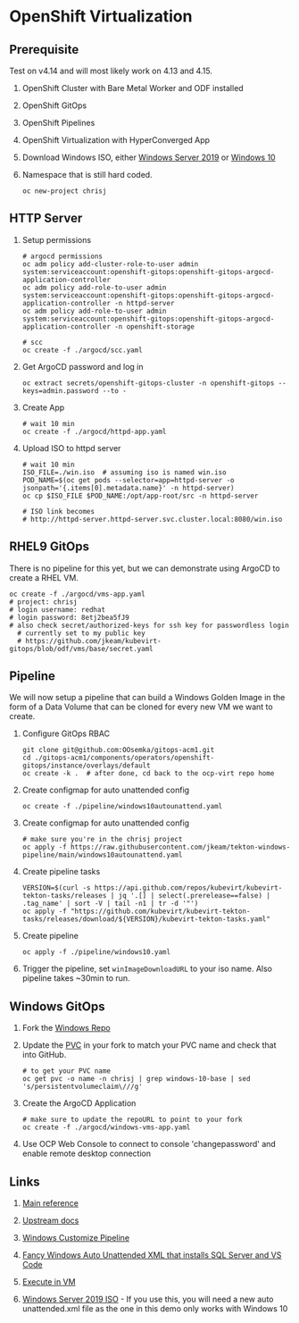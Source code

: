 # OpenShift Virtualization

## Prerequisite

Test on v4.14 and will most likely work on 4.13 and 4.15.

1. OpenShift Cluster with Bare Metal Worker and ODF installed

2. OpenShift GitOps

3. OpenShift Pipelines

4. OpenShift Virtualization with HyperConverged App

5. Download Windows ISO,
either [Windows Server 2019](https://www.microsoft.com/en-us/evalcenter/download-windows-server-2019)
or [Windows 10](https://www.microsoft.com/en-us/software-download/windows10ISO)

6. Namespace that is still hard coded.

    ```shell
    oc new-project chrisj
    ```

## HTTP Server

1. Setup permissions

    ```shell
    # argocd permissions
    oc adm policy add-cluster-role-to-user admin system:serviceaccount:openshift-gitops:openshift-gitops-argocd-application-controller
    oc adm policy add-role-to-user admin system:serviceaccount:openshift-gitops:openshift-gitops-argocd-application-controller -n httpd-server
    oc adm policy add-role-to-user admin system:serviceaccount:openshift-gitops:openshift-gitops-argocd-application-controller -n openshift-storage

    # scc
    oc create -f ./argocd/scc.yaml
    ```

2. Get ArgoCD password and log in

    ```shell
    oc extract secrets/openshift-gitops-cluster -n openshift-gitops --keys=admin.password --to -
    ```

3. Create App

    ```shell
    # wait 10 min
    oc create -f ./argocd/httpd-app.yaml
    ```

4. Upload ISO to httpd server

    ```shell
    # wait 10 min
    ISO_FILE=./win.iso  # assuming iso is named win.iso
    POD_NAME=$(oc get pods --selector=app=httpd-server -o jsonpath='{.items[0].metadata.name}' -n httpd-server)
    oc cp $ISO_FILE $POD_NAME:/opt/app-root/src -n httpd-server

    # ISO link becomes
    # http://httpd-server.httpd-server.svc.cluster.local:8080/win.iso
    ```

## RHEL9 GitOps

There is no pipeline for this yet, but we can demonstrate using ArgoCD to
create a RHEL VM.

```shell
oc create -f ./argocd/vms-app.yaml
# project: chrisj
# login username: redhat
# login password: 8etj2bea5fJ9
# also check secret/authorized-keys for ssh key for passwordless login
  # currently set to my public key
  # https://github.com/jkeam/kubevirt-gitops/blob/odf/vms/base/secret.yaml
```

## Pipeline

We will now setup a pipeline that can build a Windows Golden Image
in the form of a Data Volume that can be cloned for every new VM we want to
create.

1. Configure GitOps RBAC

    ```shell
    git clone git@github.com:OOsemka/gitops-acm1.git
    cd ./gitops-acm1/components/operators/openshift-gitops/instance/overlays/default
    oc create -k .  # after done, cd back to the ocp-virt repo home
    ```

2. Create configmap for auto unattended config

    ```shell
    oc create -f ./pipeline/windows10autounattend.yaml
    ```

3. Create configmap for auto unattended config

    ```shell
    # make sure you're in the chrisj project
    oc apply -f https://raw.githubusercontent.com/jkeam/tekton-windows-pipeline/main/windows10autounattend.yaml
    ```

4. Create pipeline tasks

    ```shell
    VERSION=$(curl -s https://api.github.com/repos/kubevirt/kubevirt-tekton-tasks/releases | jq '.[] | select(.prerelease==false) | .tag_name' | sort -V | tail -n1 | tr -d '"')
    oc apply -f "https://github.com/kubevirt/kubevirt-tekton-tasks/releases/download/${VERSION}/kubevirt-tekton-tasks.yaml"
    ```

4. Create pipeline

    ```shell
    oc apply -f ./pipeline/windows10.yaml
    ```

5. Trigger the pipeline, set `winImageDownloadURL` to your iso name.
Also pipeline takes ~30min to run.

## Windows GitOps

1. Fork the [Windows Repo](https://github.com/jkeam/ocp-virt-windows-gitops)

2. Update the [PVC](https://github.com/jkeam/ocp-virt-windows-gitops/blob/main/windows/kustomization.yaml#L32)
in your fork to match your PVC name and check that into GitHub.

    ```shell
    # to get your PVC name
    oc get pvc -o name -n chrisj | grep windows-10-base | sed 's/persistentvolumeclaim\///g'
    ```

3. Create the ArgoCD Application

    ```shell
    # make sure to update the repoURL to point to your fork
    oc create -f ./argocd/windows-vms-app.yaml
    ```

4. Use OCP Web Console to connect to console 'changepassword'
and enable remote desktop connection

## Links

1. [Main reference](https://docs.google.com/document/d/1T_IxWWDcVLzaHbb46sPiMV8ieOiCg-9F0xkp67fpePo/edit)

2. [Upstream docs](https://kubevirt.io/2021/Automated-Windows-Installation-With-Tekton-Pipelines.html)

3. [Windows Customize Pipeline](https://github.com/kubevirt/kubevirt-tekton-tasks/tree/main/release/pipelines/windows-customize)

4. [Fancy Windows Auto Unattended XML that installs SQL Server and VS Code](https://github.com/kubevirt/kubevirt-tekton-tasks/blob/main/release/pipelines/windows-customize/configmaps/windows-customize-configmaps.yaml)

5. [Execute in VM](https://kubevirt.io/user-guide/virtual_machines/tekton_tasks/#execute-commands-in-virtual-machines)

6. [Windows Server 2019 ISO](https://www.microsoft.com/en-us/evalcenter/download-windows-server-2019) - If you use this, you will need a new auto unattended.xml file as the one in this demo only works with Windows 10
